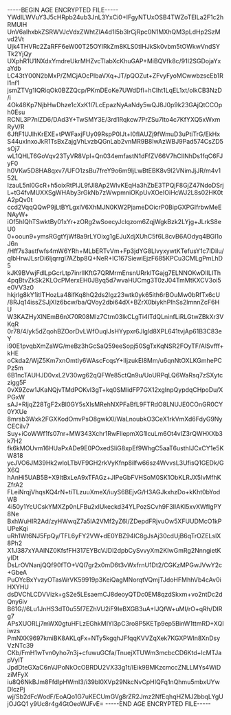 -----BEGIN AGE ENCRYPTED FILE-----
YWdlLWVuY3J5cHRpb24ub3JnL3YxCi0+IFgyNTUxOSB4TWZoTElLa2F1c2hRMUlH
UnV6alhxbkZSRWVJcVdxZWhtZlA4d1I5b3lrCjRpc0N1MXhQM3pLdHp2SzMvd2Vt
Ujk4THVRc2ZaRFF6eW00T25OYlRkZm8KLS0tIHJkSk0vbm5tOWkwVndSYTk2YjQy
UXphR1U1NXdxYmdreUkrMHZvcTlabXcKhuGAP+MiBQVfk8c/91I2SGDojaYxaYdb
LC43tY00N2bMxP/ZMCjAOcPlbaVXq+JT/pQOZut+ZFvyFyoMCwwbzscEb1Rl1nf1
jsmZTVg1IQRiqOk0BZZQcp/PKmDEoKe7UWdDfl+hClht1LqEL1xt/olkCB3NzD/i
4Ok48Kp7NjbHwDhze1cXxK1l7LcEpazNyAaNdy5wQJ8J0p9k23GAjQtCCOph0Esu
RCNL3P7nlZD6/DAd3Y+TwSMY3E/3rd1Rqkcw7PrZSu7Ito4c7KfYXQ5xWxmRyV/R
6JftF1UJlhKrEXE+tPWFaxjFUy09RspP0IJt+I0fIAUZj9fWmuD3uPtiTrG/EkHx
S44uxlnxoJkR1TsBxZajgVhLvzbQGnLab2vnMR9B8lwAzWBJ9Pad574CsZD5sOj7
wL1QHLT6GoVqv23TyVR8Vpl+Qn034emfastN1dFfZV66V7hCIlNhDs1fqC6FJyF0
h0VKw5D8HA8qxv7/UFO1zsBu7freY9o6m9ljLwBtEBK8v9l2VNimJjJR/m4v152L
IzauL5nl0GcR+h5oixRtPlJL9fJl8Ap2WlvKEqHa3hZbE3TPQjF8GjZ47NdoDSrj
L+tG4fvMUXXSgWHAby3rGkNb7zWwpmniOKpUvXOeIOiHcWJ2L8s02HK0tA2pQv0t
ccd2VqqQQwP9jLtBYLgxlV6XhMJN0KW2PjameDOicrP0BipGXPGlfrbwMeENAyW+
iOf5hIQhTSwktBy01xYr+zORg2wSoecyJclqzom6ZqjWgkBzk2LYjg+JLrkS8eU0
0+ooun9+ymsRGgtYjWf8a9rLYOixg1gEJuXdjXUhC5f6L8cvB6AOdyq4BGI1oJ6n
/Hff7s3astfwfs4mW6YRh+MLbERTvVm+Fp3jdYG8LlvyxywtKTefusY1c7lDiIu/
qlbHrwJLsrDi6IjqrrgI7AZbp8Q+NeR+IC167SiewiEjzF685KPCu3CMLgPmLhD5
kJK9BVwjFdlLpGcrLtp7inrllKftG7QRMrmEnsnURrklTGajg7ELNNOKwDlILITh
4pqBtvZkSk2KLOcPMerxEH0JByq5d7wvaHUCmg3T0zJ04TmMtKXCV3oi5e0VV3z0
hkjrlg8kY1itITHozLa48ifKq8hQ2ds2Igz23wtk0yk65ith6rBOuMw0bRfTx6cU
/8RJq14issZSJjXIz6bcw/ba/QVoy2dbi64dX+BZrX0biykhPIhSs2lmnnZcF6HU
W3KAZHyXlNEmB6nX70R08MIz7Ctm03lkCLgTi4ITdQLninfLiRLGtwZBkXr3VKqR
0r78/4/yk5dZqohBZOorDvLWfOuqlJsHYypxr6Jlgld8XPL641tvjAp61B3C83eY
i90E1pvqbXmZaWG/meBz3hGcSaQ59eeSopj50SgTxKqNSR2FOyTF/AlSvfff+kHE
oCkda2/WjZ5Km7xnOmtIy6WAscFcqsY+IIjzukEI8Mm/u6qnNtOXLKGmhePCPz5m
6B1ncTAUHJD0vxL2V30wg62qQFWe85ctQn9u/UoURPqLQ6WaRsq7zSXytczigg5F
0vX9Zcw1JKaNQjvTMdPOKvl3gT+kq0SMlidFP7GX12xgInpQypdqCHpoDu/XPGxW
sAJ+RljqZ28TgF2xBl0GY5sXlsMRehNXPFaBfL9FTRdO8LNUJE0COnGR0CY0YXUe
8mrsb3Wxk2FGXKodOmvPsO8gwkXl/WaLnoubkO3CeX1rkVmXd6FdyG9NyCECilv7
Suy+iCoWWf1fs07nr+MW343Xchr1RwFllepmXG1lcuLm6Ot4vIZ3rQWHXXb3k7H2
fk6kMOUvm16HUaPxADe9E0POxedSliG8xpEf9WhgC5aaT6usthIJCxCY1e5KW818
ycJVO6JM39Hk2wloLTbVF9GH2rkVyKfnp8ilfw66sz4WvvsL3UfisQ1GEDk/GX6Q
hAnHi5UAB5B+X9ItBxLeA9xTFAGz+JIPeGbFVHSoM0SK1ObKLRJX5IvMfhKZfrA2
FLeiNrqjVhqsKQ4rN+tiTLzuuXmeX/iuyS6BEjvG/H3AGJkxhzDo+kKht0bYodWB
4i50y1YcUCskYMXZp0nLFBu2xIUkeckd34YLPozSCvh9F3IlAKl5xvXWfIgPY8Ne
BxhWuHIR2Ad/zyHWwqZ7a5lA2VMf2yZ6I/ZDepdFRjvuOw5XFUUDMcO1kPUPeKqi
uRh1Wt6NJ5FpQy/TFL6yFY2VW+dE0YBZ94lC8gJsAj30cdUjB6qTrOZELslX8Ph2
X1J387xYAAlNZ0KfsfFH317EYBcVJDl2dpbCySvvyXm2KIwGmRg2NnngietKyIDt
DsLrOVNanjQQf90fTO+VQl7gr2x0mD6t3vWxfrnU1Dt2/CGKzMPGwJVwY2c+GbeA
PuOYcBxYvzyOTasWrVK59919p3KeiQagMNorqtVQmjTJdoHFMhhVb4cAv0iHXYHU
dsDVChLCDVVizk+gS2e5LEsaemCJ8deoyQTDc0EM8qzdSkxm+vo2ntDc2dQny6iv
B61G//6Lu1JnHS3dT0u55f7EZhVU2iF9IeBXGB3uA+IJQfW+uMI/rO+qRh/DIRg7
APsXUORLj7mWX0gtuHFLzEGhkMIYI3pC3ro8P5KETp9ep5BinW1ttmRD+XQliwzs
PmNXK9697kmiBK8AKLqFx+NTy5kgqhJFfqqKVVZqXek7KGXPWln8XnDsyVzNTc39
CKb/FmH1wTvn0yho7n3j+cfuwuGCfa/TnuejXTUWm3mcbcCD6Ktd+lcMTJapVylT
JpdDteGXaC6nVJPoNkOcOBRDU2VX33g1t/IEik9BMKzcmccZNLLMYs4WiDziMFyX
iu8Q6NkBJm8FfdlpHWmI3/i39bl0XVp29NkcNvCpHIQFq1nQhmu5mbxUYwDlczPj
wj/Sb2dFcWodF/EoAQo1G7uKECUmGVg8rZR2Jmz2NfEqhqHZMJ2bbqLYgUjOJGQ1
y9Uc8r4g4GtOeoWJFvE=
-----END AGE ENCRYPTED FILE-----

